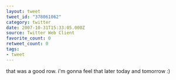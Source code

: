 ```yaml
---
layout: tweet
tweet_id: "378061062"
category: twitter
date: 2007-10-31T15:33:05.000Z
source: Twitter Web Client
favorite_count: 0
retweet_count: 0
tags:
- tweet
---
```


that was a good row.  i'm gonna feel that later today and tomorrow :)
